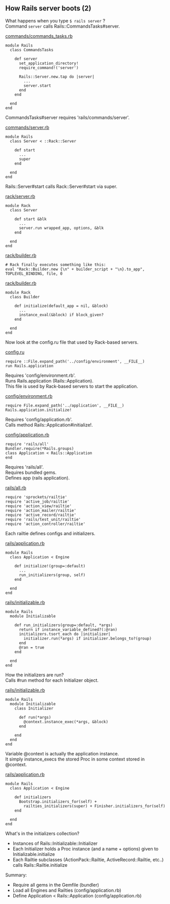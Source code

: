 ## How Rails server boots (2)

What happens when you type `$ rails server` ?<br/>
Command `server` calls Rails::CommandsTasks#server.

[commands/commands_tasks.rb](https://github.com/rails/rails/blob/4-2-stable/railties/lib/rails/commands/commands_tasks.rb#L80)
```
module Rails
  class CommandsTasks

    def server
      set_application_directory!
      require_command!('server')

      Rails::Server.new.tap do |server|
        ...
        server.start
      end
    end

  end
end
```
CommandsTasks#server requires 'rails/commands/server'.

[commands/server.rb](https://github.com/rails/rails/blob/4-2-stable/railties/lib/rails/commands/server.rb#L80)
```
module Rails
  class Server < ::Rack::Server

    def start
      ...
      super
    end

  end
end
```
Rails::Server#start calls Rack::Server#start via super.

[rack/server.rb](https://github.com/rack/rack/blob/master/lib/rack/server.rb#L257-L297)
```
module Rack
  class Server

    def start &blk
      ...
      server.run wrapped_app, options, &blk
    end

  end
end
```

[rack/builder.rb](https://github.com/rack/rack/blob/master/lib/rack/builder.rb#L48-L51)
```
# Rack finally executes something like this:
eval "Rack::Builder.new {\n" + builder_script + "\n}.to_app", TOPLEVEL_BINDING, file, 0
```

[rack/builder.rb](https://github.com/rack/rack/blob/master/lib/rack/builder.rb#L53-L56)
```
module Rack
  class Builder

    def initialize(default_app = nil, &block)
      ...
      instance_eval(&block) if block_given?
    end

  end
end
```
Now look at the config.ru file that used by Rack-based servers.

[config.ru](https://github.com/RailsApps/learn-rails/blob/master/config.ru#L3-L4)
```
require ::File.expand_path('../config/environment', __FILE__)
run Rails.application
```
Requires 'config/environment.rb'.<br/>
Runs Rails.application (Rails::Application).<br/>
This file is used by Rack-based servers to start the application.

[config/environment.rb](https://github.com/RailsApps/learn-rails/blob/master/config/environment.rb)
```
require File.expand_path('../application', __FILE__)
Rails.application.initialize!
```
Requires 'config/application.rb'.<br/>
Calls method Rails::Application#initialize!.

[config/application.rb](https://github.com/RailsApps/learn-rails/blob/master/config/application.rb#L10)
```
require 'rails/all'
Bundler.require(*Rails.groups)
class Application < Rails::Application
end
```
Requires 'rails/all'.<br/>
Requires bundled gems.<br/>
Defines app (rails application).

[rails/all.rb](https://github.com/rails/rails/blob/4-2-stable/railties/lib/rails/all.rb#L4-L10)
```
require 'sprockets/railtie'
require 'active_job/railtie'
require 'action_view/railtie'
require 'action_mailer/railtie'
require 'active_record/railtie'
require 'rails/test_unit/railtie'
require 'action_controller/railtie'
```
Each railtie defines configs and initializers.

[rails/application.rb](https://github.com/rails/rails/blob/4-2-stable/railties/lib/rails/application.rb#L352)
```
module Rails
  class Application < Engine

    def initialize!(group=:default)
      ...
      run_initializers(group, self)
    end

  end
end
```

[rails/initializable.rb](https://github.com/rails/rails/blob/4-2-stable/railties/lib/rails/initializable.rb#L52-L58)
```
module Rails
  module Initializable

    def run_initializers(group=:default, *args)
      return if instance_variable_defined?(:@ran)
      initializers.tsort_each do |initializer|
        initializer.run(*args) if initializer.belongs_to?(group)
      end
      @ran = true
    end

  end
end
```
How the initializers are run?<br/>
Calls #run method for each Initializer object.

[rails/initializable.rb](https://github.com/rails/rails/blob/4-2-stable/railties/lib/rails/initializable.rb#L29-L31)
```
module Rails
  module Initializable
    class Initializer

      def run(*args)
        @context.instance_exec(*args, &block)
      end

    end
  end
end
```
Variable @context is actually the application instance.<br/>
It simply instance_execs the stored Proc in some context stored in @context.

[rails/application.rb](https://github.com/rails/rails/blob/4-2-stable/railties/lib/rails/application.rb#L357-L361)
```
module Rails
  class Application < Engine

    def initializers
      Bootstrap.initializers_for(self) +
        railties_initializers(super) + Finisher.initializers_for(self)
    end

  end
end
```
What's in the initializers collection?
- Instances of Rails::Initializable::Initializer
- Each Initializer holds a Proc instance (and a name + options) given to Initializable.initialize
- Each Railtie subclasses (ActionPack::Railtie, ActiveRecord::Railtie, etc..) calls Rails::Railtie.initialize

Summary:
- Require all gems in the Gemfile (bundler)
- Load all Engines and Railties (config/application.rb)
- Define Application < Rails::Application (config/application.rb)
